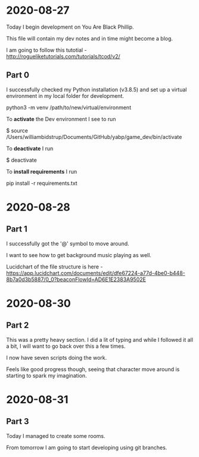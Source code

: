 # 2020-08-27 

Today I begin development on You Are Black Phillip.  

This file will contain my dev notes and in time might become a blog.  

I am going to follow this tutotial - http://rogueliketutorials.com/tutorials/tcod/v2/  

## Part 0  

I successfully checked my Python installation (v3.8.5) and set up a virtual environment in my local folder for development.  

python3 -m venv /path/to/new/virtual/environment  

To **activate** the Dev environment I see to run   

$ source /Users/williambidstrup/Documents/GitHub/yabp/game_dev/bin/activate  

To **deactivate** I run  

$ deactivate  

To **install requirements** I run  

pip install -r requirements.txt  



# 2020-08-28


## Part 1  

I successfully got the '@' symbol to move around.  

I want to see how to get background music playing as well.  

Lucidchart of the file structure is here - https://app.lucidchart.com/documents/edit/dfe67224-a77d-4be0-b448-8b7a0d3b5887/0_0?beaconFlowId=AD6E1E2383A9502E  



# 2020-08-30

## Part 2

This was a pretty heavy section. I did a lit of typing and while I followed it all a bit, I will want to go back over this a few times.  

I now have seven scripts doing the work.  

Feels like good progress though, seeing that character move around is starting to spark my imagination.  


# 2020-08-31

## Part 3

Today I managed to create some rooms. 

From tomorrow I am going to start developing using git branches.  


